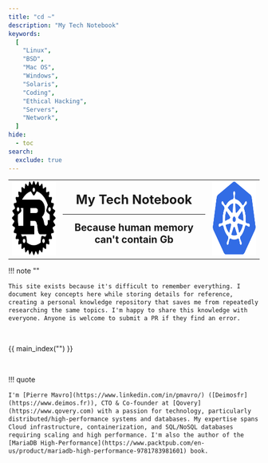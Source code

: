 ```yaml
---
title: "cd ~"
description: "My Tech Notebook"
keywords:
  [
    "Linux",
    "BSD",
    "Mac OS",
    "Windows",
    "Solaris",
    "Coding",
    "Ethical Hacking",
    "Servers",
    "Network",
  ]
hide:
  - toc
search:
  exclude: true
---
```


<div class="center-table">
<table cellspacing="0" cellpadding="5" border="0" style="border-collapse: collapse;">
<tbody><tr>
<td style="border: none;"><img alt="rust-logo.svg" width="150" height="150" src="/static/images/rust_logo.svg" class="image-invert-dark">
</td>
<td style="border: none;">
<div align="center">
<h2 style="font-size: 1.8em; margin: 10px 0; font-weight: bold;">My Tech Notebook</h2>
<hr />
<h2 style="font-size: 1.4em; margin: 10px 0; font-weight: bold;">Because human memory can't contain Gb</h2>
</div>
</td>
<td style="border: none;"><img alt="k8s-logo" width="150" height="150" src="/static/images/kubernetes_logo.svg">
</td></tr></tbody></table>
</div>

!!! note ""

    This site exists because it's difficult to remember everything. I document key concepts here while storing details for reference, creating a personal knowledge repository that saves me from repeatedly researching the same topics. I'm happy to share this knowledge with everyone. Anyone is welcome to submit a PR if they find an error.

<br />

{{ main_index("") }}

<br />

!!! quote

    I'm [Pierre Mavro](https://www.linkedin.com/in/pmavro/) ([Deimosfr](https://www.deimos.fr)), CTO & Co-founder at [Qovery](https://www.qovery.com) with a passion for technology, particularly distributed/high-performance systems and databases. My expertise spans Cloud infrastructure, containerization, and SQL/NoSQL databases requiring scaling and high performance. I'm also the author of the [MariaDB High-Performance](https://www.packtpub.com/en-us/product/mariadb-high-performance-9781783981601) book.
